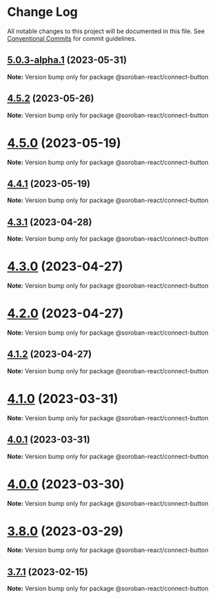 # Change Log

All notable changes to this project will be documented in this file.
See [Conventional Commits](https://conventionalcommits.org) for commit guidelines.

## [5.0.3-alpha.1](https://github.com/esteblock/soroban-react/compare/v5.0.3-alpha.0...v5.0.3-alpha.1) (2023-05-31)

**Note:** Version bump only for package @soroban-react/connect-button





## [4.5.2](https://github.com/esteblock/soroban-react/compare/v4.5.1...v4.5.2) (2023-05-26)

**Note:** Version bump only for package @soroban-react/connect-button





# [4.5.0](https://github.com/esteblock/soroban-react/compare/v4.4.1...v4.5.0) (2023-05-19)

**Note:** Version bump only for package @soroban-react/connect-button





## [4.4.1](https://github.com/esteblock/soroban-react/compare/v4.4.0...v4.4.1) (2023-05-19)

**Note:** Version bump only for package @soroban-react/connect-button





## [4.3.1](https://github.com/esteblock/soroban-react/compare/v4.3.0...v4.3.1) (2023-04-28)

**Note:** Version bump only for package @soroban-react/connect-button





# [4.3.0](https://github.com/esteblock/soroban-react/compare/v4.1.1-alpha.0...v4.3.0) (2023-04-27)

**Note:** Version bump only for package @soroban-react/connect-button





# [4.2.0](https://github.com/esteblock/soroban-react/compare/v4.1.1-alpha.0...v4.2.0) (2023-04-27)

**Note:** Version bump only for package @soroban-react/connect-button





## [4.1.2](https://github.com/esteblock/soroban-react/compare/v4.1.1-alpha.0...v4.1.2) (2023-04-27)

**Note:** Version bump only for package @soroban-react/connect-button





# [4.1.0](https://github.com/esteblock/soroban-react/compare/v4.0.1...v4.1.0) (2023-03-31)

**Note:** Version bump only for package @soroban-react/connect-button





## [4.0.1](https://github.com/esteblock/soroban-react/compare/v4.0.0...v4.0.1) (2023-03-31)

**Note:** Version bump only for package @soroban-react/connect-button





# [4.0.0](https://github.com/esteblock/soroban-react/compare/v3.8.0...v4.0.0) (2023-03-30)

**Note:** Version bump only for package @soroban-react/connect-button





# [3.8.0](https://github.com/esteblock/soroban-react/compare/v3.7.1...v3.8.0) (2023-03-29)

**Note:** Version bump only for package @soroban-react/connect-button





## [3.7.1](https://github.com/esteblock/soroban-react/compare/v3.7.0...v3.7.1) (2023-02-15)

**Note:** Version bump only for package @soroban-react/connect-button
